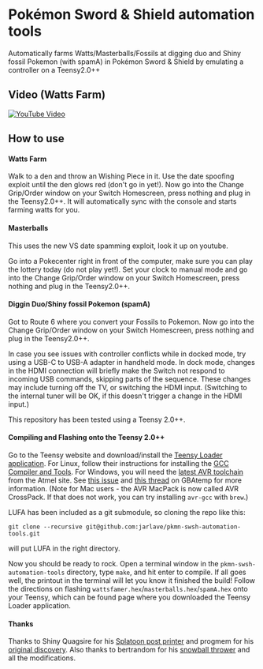 # Pokémon Sword & Shield automation tools

Automatically farms Watts/Masterballs/Fossils at digging duo and Shiny fossil Pokemon (with spamA) in Pokémon Sword & Shield by emulating a controller on a Teensy2.0++

## Video (Watts Farm)
[![YouTube Video](https://i.ytimg.com/vi/_R4flAlUa9U/hqdefault.jpg)](https://youtu.be/_R4flAlUa9U)

## How to use
#### Watts Farm

Walk to a den and throw an Wishing Piece in it. Use the date spoofing exploit until the den glows red (don't go in yet!).
Now go into the Change Grip/Order window on your Switch Homescreen, press nothing and plug in the Teensy2.0++. It will automatically sync with the console and starts farming watts for you.

#### Masterballs

This uses the new VS date spamming exploit, look it up on youtube.

Go into a Pokecenter right in front of the computer, make sure you can play the lottery today (do not play yet!).
Set your clock to manual mode and go into the Change Grip/Order window on your Switch Homescreen, press nothing and plug in the Teensy2.0++.

#### Diggin Duo/Shiny fossil Pokemon (spamA)

Got to Route 6 where you convert your Fossils to Pokemon. Now go into the Change Grip/Order window on your Switch Homescreen, press nothing and plug in the Teensy2.0++.

In case you see issues with controller conflicts while in docked mode, try using a USB-C to USB-A adapter in handheld mode. In dock mode, changes in the HDMI connection will briefly make the Switch not respond to incoming USB commands, skipping parts of the sequence. These changes may include turning off the TV, or switching the HDMI input. (Switching to the internal tuner will be OK, if this doesn't trigger a change in the HDMI input.)

This repository has been tested using a Teensy 2.0++.

#### Compiling and Flashing onto the Teensy 2.0++
Go to the Teensy website and download/install the [Teensy Loader application](https://www.pjrc.com/teensy/loader.html). For Linux, follow their instructions for installing the [GCC Compiler and Tools](https://www.pjrc.com/teensy/gcc.html). For Windows, you will need the [latest AVR toolchain](http://www.atmel.com/tools/atmelavrtoolchainforwindows.aspx) from the Atmel site. See [this issue](https://github.com/LightningStalker/Splatmeme-Printer/issues/10) and [this thread](http://gbatemp.net/threads/how-to-use-shinyquagsires-splatoon-2-post-printer.479497/) on GBAtemp for more information. (Note for Mac users - the AVR MacPack is now called AVR CrossPack. If that does not work, you can try installing `avr-gcc` with `brew`.)

LUFA has been included as a git submodule, so cloning the repo like this:

```
git clone --recursive git@github.com:jarlave/pkmn-swsh-automation-tools.git
```

will put LUFA in the right directory.

Now you should be ready to rock. Open a terminal window in the `pkmn-swsh-automation-tools` directory, type `make`, and hit enter to compile. If all goes well, the printout in the terminal will let you know it finished the build! Follow the directions on flashing `wattsfamer.hex`/`masterballs.hex`/`spamA.hex` onto your Teensy, which can be found page where you downloaded the Teensy Loader application.

#### Thanks

Thanks to Shiny Quagsire for his [Splatoon post printer](https://github.com/shinyquagsire23/Switch-Fightstick) and progmem for his [original discovery](https://github.com/progmem/Switch-Fightstick).
Also thanks to bertrandom for his [snowball thrower](https://github.com/bertrandom/snowball-thrower) and all the modifications.